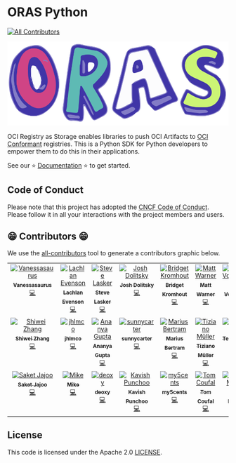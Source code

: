 # ORAS Python

<!-- ALL-CONTRIBUTORS-BADGE:START - Do not remove or modify this section -->
[![All Contributors](https://img.shields.io/badge/all_contributors-21-orange.svg?style=flat-square)](#contributors-)
<!-- ALL-CONTRIBUTORS-BADGE:END -->

![ORAS Logo](https://raw.githubusercontent.com/oras-project/oras-www/main/static/img/oras.png)

OCI Registry as Storage enables libraries to push OCI Artifacts to [OCI Conformant](https://github.com/opencontainers/oci-conformance) registries. This is a Python SDK for Python developers to empower them to do this in their applications.

See our ⭐️ [Documentation](https://oras-project.github.io/oras-py/) ⭐️ to get started.


## Code of Conduct

Please note that this project has adopted the [CNCF Code of Conduct](https://github.com/cncf/foundation/blob/master/code-of-conduct.md).
Please follow it in all your interactions with the project members and users.


## 😁️ Contributors 😁️

We use the [all-contributors](https://github.com/all-contributors/all-contributors)
tool to generate a contributors graphic below.

<!-- ALL-CONTRIBUTORS-LIST:START - Do not remove or modify this section -->
<!-- prettier-ignore-start -->
<!-- markdownlint-disable -->
<table>
  <tbody>
    <tr>
      <td align="center" valign="top" width="14.28%"><a href="https://vsoch.github.io"><img src="https://avatars.githubusercontent.com/u/814322?v=4?s=100" width="100px;" alt="Vanessasaurus"/><br /><sub><b>Vanessasaurus</b></sub></a><br /><a href="https://github.com/oras-project/oras-py/commits?author=vsoch" title="Code">💻</a></td>
      <td align="center" valign="top" width="14.28%"><a href="youtube.com/lachlanevenson"><img src="https://avatars.githubusercontent.com/u/6912984?v=4?s=100" width="100px;" alt="Lachlan Evenson"/><br /><sub><b>Lachlan Evenson</b></sub></a><br /><a href="https://github.com/oras-project/oras-py/commits?author=lachie83" title="Code">💻</a></td>
      <td align="center" valign="top" width="14.28%"><a href="http://SteveLasker.blog"><img src="https://avatars.githubusercontent.com/u/7647382?v=4?s=100" width="100px;" alt="Steve Lasker"/><br /><sub><b>Steve Lasker</b></sub></a><br /><a href="https://github.com/oras-project/oras-py/commits?author=SteveLasker" title="Code">💻</a></td>
      <td align="center" valign="top" width="14.28%"><a href="https://dolit.ski"><img src="https://avatars.githubusercontent.com/u/393494?v=4?s=100" width="100px;" alt="Josh Dolitsky"/><br /><sub><b>Josh Dolitsky</b></sub></a><br /><a href="https://github.com/oras-project/oras-py/commits?author=jdolitsky" title="Code">💻</a></td>
      <td align="center" valign="top" width="14.28%"><a href="https://github.com/bridgetkromhout"><img src="https://avatars.githubusercontent.com/u/2104453?v=4?s=100" width="100px;" alt="Bridget Kromhout"/><br /><sub><b>Bridget Kromhout</b></sub></a><br /><a href="https://github.com/oras-project/oras-py/commits?author=bridgetkromhout" title="Code">💻</a></td>
      <td align="center" valign="top" width="14.28%"><a href="https://github.com/magelisk"><img src="https://avatars.githubusercontent.com/u/18201513?v=4?s=100" width="100px;" alt="Matt Warner"/><br /><sub><b>Matt Warner</b></sub></a><br /><a href="https://github.com/oras-project/oras-py/commits?author=magelisk" title="Code">💻</a></td>
      <td align="center" valign="top" width="14.28%"><a href="wolfv.github.io"><img src="https://avatars.githubusercontent.com/u/885054?v=4?s=100" width="100px;" alt="Wolf Vollprecht"/><br /><sub><b>Wolf Vollprecht</b></sub></a><br /><a href="https://github.com/oras-project/oras-py/commits?author=wolfv" title="Code">💻</a></td>
    </tr>
    <tr>
      <td align="center" valign="top" width="14.28%"><a href="https://github.com/shizhMSFT"><img src="https://avatars.githubusercontent.com/u/32161882?v=4?s=100" width="100px;" alt="Shiwei Zhang"/><br /><sub><b>Shiwei Zhang</b></sub></a><br /><a href="https://github.com/oras-project/oras-py/commits?author=shizhMSFT" title="Code">💻</a></td>
      <td align="center" valign="top" width="14.28%"><a href="https://github.com/jhlmco"><img src="https://avatars.githubusercontent.com/u/126677738?v=4?s=100" width="100px;" alt="jhlmco"/><br /><sub><b>jhlmco</b></sub></a><br /><a href="https://github.com/oras-project/oras-py/commits?author=jhlmco" title="Code">💻</a></td>
      <td align="center" valign="top" width="14.28%"><a href="https://github.com/Ananya2003Gupta"><img src="https://avatars.githubusercontent.com/u/90386813?v=4?s=100" width="100px;" alt="Ananya Gupta"/><br /><sub><b>Ananya Gupta</b></sub></a><br /><a href="https://github.com/oras-project/oras-py/commits?author=Ananya2003Gupta" title="Code">💻</a></td>
      <td align="center" valign="top" width="14.28%"><a href="https://github.com/sunnycarter"><img src="https://avatars.githubusercontent.com/u/36891339?v=4?s=100" width="100px;" alt="sunnycarter"/><br /><sub><b>sunnycarter</b></sub></a><br /><a href="https://github.com/oras-project/oras-py/commits?author=sunnycarter" title="Code">💻</a></td>
      <td align="center" valign="top" width="14.28%"><a href="https://github.com/mariusbertram"><img src="https://avatars.githubusercontent.com/u/10505884?v=4?s=100" width="100px;" alt="Marius Bertram"/><br /><sub><b>Marius Bertram</b></sub></a><br /><a href="https://github.com/oras-project/oras-py/commits?author=mariusbertram" title="Code">💻</a></td>
      <td align="center" valign="top" width="14.28%"><a href="https://dev-zero.ch"><img src="https://avatars.githubusercontent.com/u/11307?v=4?s=100" width="100px;" alt="Tiziano Müller"/><br /><sub><b>Tiziano Müller</b></sub></a><br /><a href="https://github.com/oras-project/oras-py/commits?author=dev-zero" title="Code">💻</a></td>
      <td align="center" valign="top" width="14.28%"><a href="https://terryhowe.wordpress.com/"><img src="https://avatars.githubusercontent.com/u/104113?v=4?s=100" width="100px;" alt="Terry Howe"/><br /><sub><b>Terry Howe</b></sub></a><br /><a href="https://github.com/oras-project/oras-py/commits?author=TerryHowe" title="Code">💻</a></td>
    </tr>
    <tr>
      <td align="center" valign="top" width="14.28%"><a href="https://saketjajoo.github.io"><img src="https://avatars.githubusercontent.com/u/23132557?v=4?s=100" width="100px;" alt="Saket Jajoo"/><br /><sub><b>Saket Jajoo</b></sub></a><br /><a href="https://github.com/oras-project/oras-py/commits?author=saketjajoo" title="Code">💻</a></td>
      <td align="center" valign="top" width="14.28%"><a href="https://github.com/miker985"><img src="https://avatars.githubusercontent.com/u/26555712?v=4?s=100" width="100px;" alt="Mike"/><br /><sub><b>Mike</b></sub></a><br /><a href="https://github.com/oras-project/oras-py/commits?author=miker985" title="Code">💻</a></td>
      <td align="center" valign="top" width="14.28%"><a href="https://github.com/linshokaku"><img src="https://avatars.githubusercontent.com/u/18627646?v=4?s=100" width="100px;" alt="deoxy"/><br /><sub><b>deoxy</b></sub></a><br /><a href="https://github.com/oras-project/oras-py/commits?author=linshokaku" title="Code">💻</a></td>
      <td align="center" valign="top" width="14.28%"><a href="https://github.com/kavish-p"><img src="https://avatars.githubusercontent.com/u/29086148?v=4?s=100" width="100px;" alt="Kavish Punchoo"/><br /><sub><b>Kavish Punchoo</b></sub></a><br /><a href="https://github.com/oras-project/oras-py/commits?author=kavish-p" title="Code">💻</a></td>
      <td align="center" valign="top" width="14.28%"><a href="https://github.com/my5cents"><img src="https://avatars.githubusercontent.com/u/4820203?v=4?s=100" width="100px;" alt="my5cents"/><br /><sub><b>my5cents</b></sub></a><br /><a href="https://github.com/oras-project/oras-py/commits?author=my5cents" title="Code">💻</a></td>
      <td align="center" valign="top" width="14.28%"><a href="https://github.com/tumido"><img src="https://avatars.githubusercontent.com/u/7453394?v=4?s=100" width="100px;" alt="Tom Coufal"/><br /><sub><b>Tom Coufal</b></sub></a><br /><a href="https://github.com/oras-project/oras-py/commits?author=tumido" title="Code">💻</a></td>
      <td align="center" valign="top" width="14.28%"><a href="https://youtube.com/@MatteoMortari"><img src="https://avatars.githubusercontent.com/u/1699252?v=4?s=100" width="100px;" alt="Matteo Mortari"/><br /><sub><b>Matteo Mortari</b></sub></a><br /><a href="https://github.com/oras-project/oras-py/commits?author=tarilabs" title="Code">💻</a></td>
    </tr>
  </tbody>
</table>

<!-- markdownlint-restore -->
<!-- prettier-ignore-end -->

<!-- ALL-CONTRIBUTORS-LIST:END -->

## License

This code is licensed under the Apache 2.0 [LICENSE](LICENSE).
